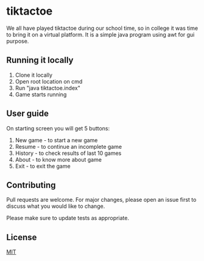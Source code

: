 # tiktactoe

We all have played tiktactoe during our school time, so in college it was time to bring it on a virtual platform.
It is a simple java program using awt for gui purpose.

## Running it locally
1. Clone it locally
2. Open root location on cmd
3. Run "java tiktactoe.index"
4. Game starts running

## User guide
On starting screen you will get 5 buttons:
1. New game - to start a new game
2. Resume - to continue an incomplete game
3. History - to check results of last 10 games
4. About - to know more about game 
5. Exit - to exit the game


## Contributing
Pull requests are welcome. For major changes, please open an issue first to discuss what you would like to change.

Please make sure to update tests as appropriate.

## License
[MIT](https://choosealicense.com/licenses/mit/)
